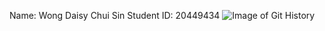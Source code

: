 Name: Wong Daisy Chui Sin
Student ID: 20449434
![Image of Git History](https://octodex.github.com/images/lab1.png)